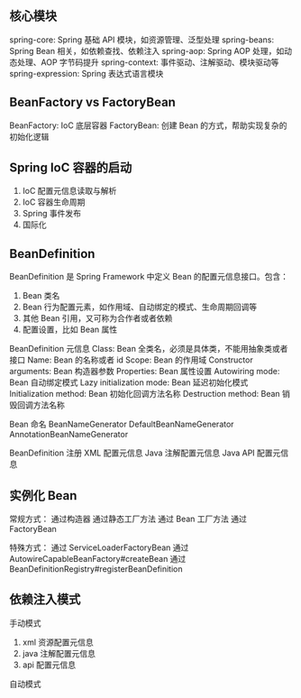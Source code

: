 ## 核心模块
spring-core: Spring 基础 API 模块，如资源管理、泛型处理
spring-beans: Spring Bean 相关，如依赖查找、依赖注入
spring-aop: Spring AOP 处理，如动态处理、AOP 字节码提升
spring-context: 事件驱动、注解驱动、模块驱动等
spring-expression: Spring 表达式语言模块


## BeanFactory vs FactoryBean
BeanFactory: IoC 底层容器
FactoryBean: 创建 Bean 的方式，帮助实现复杂的初始化逻辑


## Spring IoC 容器的启动
1. IoC 配置元信息读取与解析
2. IoC 容器生命周期
3. Spring 事件发布
4. 国际化


## BeanDefinition
BeanDefinition 是 Spring Framework 中定义 Bean 的配置元信息接口。包含：
1. Bean 类名
2. Bean 行为配置元素，如作用域、自动绑定的模式、生命周期回调等
3. 其他 Bean 引用，又可称为合作者或者依赖
4. 配置设置，比如 Bean 属性


BeanDefinition 元信息
Class: Bean 全类名，必须是具体类，不能用抽象类或者接口
Name: Bean 的名称或者 id
Scope: Bean 的作用域
Constructor arguments: Bean 构造器参数
Properties: Bean 属性设置
Autowiring mode: Bean 自动绑定模式
Lazy initialization mode: Bean 延迟初始化模式
Initialization method: Bean 初始化回调方法名称
Destruction method: Bean 销毁回调方法名称


Bean 命名
BeanNameGenerator
DefaultBeanNameGenerator
AnnotationBeanNameGenerator


BeanDefinition 注册
XML 配置元信息
Java 注解配置元信息
Java API 配置元信息


## 实例化 Bean
常规方式：
通过构造器
通过静态工厂方法
通过 Bean 工厂方法
通过 FactoryBean

特殊方式：
通过 ServiceLoaderFactoryBean
通过 AutowireCapableBeanFactory#createBean
通过 BeanDefinitionRegistry#registerBeanDefinition


## 依赖注入模式
手动模式
1. xml 资源配置元信息
2. java 注解配置元信息
3. api 配置元信息


自动模式
